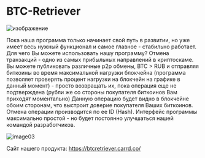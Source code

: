 # BTC-Retriever

![изображение](https://github.com/user-attachments/assets/a138484a-3b16-4028-870c-05593b6f129c)

Пока наша программа только начинает свой путь в развитии, но уже имеет весь нужный функционал и самое главное - стабильно работает.
Для чего Вы можете использовать нашу программу?
Отмена транзакций - одно из самых прибыльных направлений в криптоскаме.
Вы можете публиковать различные p2p обмены, BTC > RUB и отправляя биткоины во время максимальной нагрузки блокчейна (программа позволяет проверять процент нагрузки на блокчейн на графике в данный момент) - просто возвращать их, пока операция еще не подтверждена (рубли же со стороны покупателя биткоинов Вам приходят моментально)
Данную операцию будет видно в блокчейне обоим сторонам, что выстроит доверие покупателя Ваших биткоинов.
Отмена операции производится по ее ID (Hash).
Интерфейс программы максимально простой - но будет постоянно улучшаться нашей командой разработчиков.

![image03](https://github.com/user-attachments/assets/5f1317db-213c-4ca9-a5fd-c68952c9202d)

Сайт нашего продукта: https://btcretriever.carrd.co/ 
